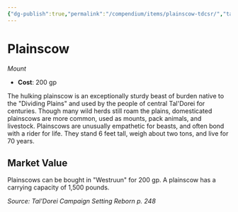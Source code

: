 ```yaml
---
{"dg-publish":true,"permalink":"/compendium/items/plainscow-tdcsr/","tags":["compendium/src/5e/tdcsr","item/gear/mount"]}
---
```


# Plainscow
*Mount*  

- **Cost**: 200 gp

The hulking plainscow is an exceptionally sturdy beast of burden native to the "Dividing Plains" and used by the people of central Tal'Dorei for centuries. Though many wild herds still roam the plains, domesticated plainscows are more common, used as mounts, pack animals, and livestock. Plainscows are unusually empathetic for beasts, and often bond with a rider for life. They stand 6 feet tall, weigh about two tons, and live for 70 years.

## Market Value

Plainscows can be bought in "Westruun" for 200 gp. A plainscow has a carrying capacity of 1,500 pounds.

*Source: Tal'Dorei Campaign Setting Reborn p. 248*